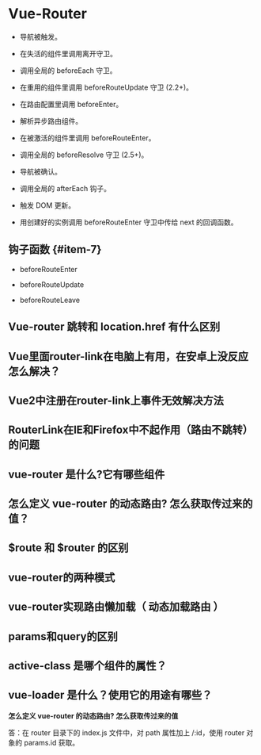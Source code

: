 # Vue-Router

* 导航被触发。

* 在失活的组件里调用离开守卫。

* 调用全局的 beforeEach 守卫。

* 在重用的组件里调用 beforeRouteUpdate 守卫 \(2.2+\)。

* 在路由配置里调用 beforeEnter。

* 解析异步路由组件。

* 在被激活的组件里调用 beforeRouteEnter。

* 调用全局的 beforeResolve 守卫 \(2.5+\)。

* 导航被确认。

* 调用全局的 afterEach 钩子。

* 触发 DOM 更新。

* 用创建好的实例调用 beforeRouteEnter 守卫中传给 next 的回调函数。

## 钩子函数 {#item-7}

* beforeRouteEnter

* beforeRouteUpdate

* beforeRouteLeave

## Vue-router 跳转和 location.href 有什么区别

## Vue里面router-link在电脑上有用，在安卓上没反应怎么解决？

## Vue2中注册在router-link上事件无效解决方法

## RouterLink在IE和Firefox中不起作用（路由不跳转）的问题

## vue-router 是什么?它有哪些组件

## 怎么定义 vue-router 的动态路由? 怎么获取传过来的值？

## $route 和 $router 的区别

## vue-router的两种模式

## vue-router实现路由懒加载（ 动态加载路由 ）

## params和query的区别

## active-class 是哪个组件的属性？

## vue-loader 是什么？使用它的用途有哪些？

**怎么定义 vue-router 的动态路由? 怎么获取传过来的值**

答：在 router 目录下的 index.js 文件中，对 path 属性加上 /:id，使用 router 对象的 params.id 获取。

